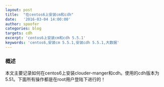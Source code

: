 ```yaml
---
layout: post
title:  "在centos6上安装cm和cdh"
date:   '2016-03-04 14:00:00'
author: spoofer
categories: blog
targets: cdh
excerpt: 'centos6上安装cm和cdh 5.5.1'
keywords: 'centos6,安装cm 5.5.1,安装cdh 5.5.1,大数据'
---
```


### 概述
本文主要记录如何在centos6上安装clouder-manger和cdh。使用的cdh版本为5.51。下面所有操作都是在root用户登陆下进行的！
